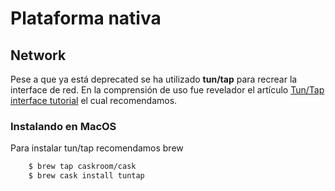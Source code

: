 # Plataforma nativa


## Network
Pese a que ya está deprecated se ha utilizado **tun/tap** para recrear la interface de red. En la comprensión de uso fue revelador el artículo [Tun/Tap interface tutorial](https://piratelearner.com/en/bookmarks/tuntap-interface-tutorial/14/) el cual recomendamos.

### Instalando en MacOS

Para instalar tun/tap recomendamos brew

``` bash
    $ brew tap caskroom/cask 
    $ brew cask install tuntap
```

